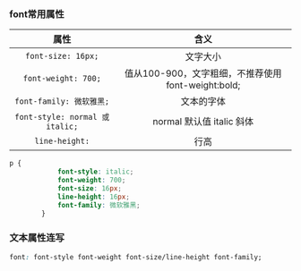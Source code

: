 ### font常用属性
| 属性 |  含义 |
| :---: | :---: |
| `font-size: 16px;`  | 文字大小 |
| `font-weight: 700;` | 值从100-900，文字粗细，不推荐使用font-weight:bold; |
| `font-family: 微软雅黑;`  |  文本的字体 |
| `font-style: normal 或 italic;` | normal 默认值  italic  斜体 |
| `line-height:` | 行高 |


```css
p {
            font-style: italic;
            font-weight: 700;
            font-size: 16px;
            line-height: 16px;
            font-family: 微软雅黑;
        }
```
### 文本属性连写

```css
font: font-style font-weight font-size/line-height font-family;
```